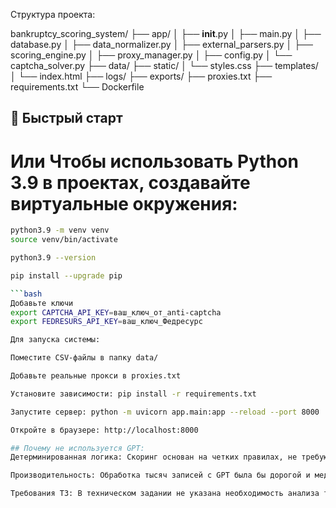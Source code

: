 Структура проекта:

bankruptcy_scoring_system/
├── app/
│   ├── __init__.py
│   ├── main.py
│   ├── database.py
│   ├── data_normalizer.py
│   ├── external_parsers.py
│   ├── scoring_engine.py
│   ├── proxy_manager.py
│   ├── config.py
│   └── captcha_solver.py
├── data/
├── static/
│   └── styles.css
├── templates/
│   └── index.html
├── logs/
├── exports/
├── proxies.txt
├── requirements.txt
└── Dockerfile

## 🚀 Быстрый старт

# Или Чтобы использовать Python 3.9 в проектах, создавайте виртуальные окружения:
```bash
python3.9 -m venv venv
source venv/bin/activate

python3.9 --version

pip install --upgrade pip

```bash
Добавьте ключи
export CAPTCHA_API_KEY=ваш_ключ_от_anti-captcha
export FEDRESURS_API_KEY=ваш_ключ_Федресурс

Для запуска системы:

Поместите CSV-файлы в папку data/

Добавьте реальные прокси в proxies.txt

Установите зависимости: pip install -r requirements.txt

Запустите сервер: python -m uvicorn app.main:app --reload --port 8000

Откройте в браузере: http://localhost:8000

## Почему не используется GPT:
Детерминированная логика: Скоринг основан на четких правилах, не требующих NLP

Производительность: Обработка тысяч записей с GPT была бы дорогой и медленной

Требования ТЗ: В техническом задании не указана необходимость анализа текста

